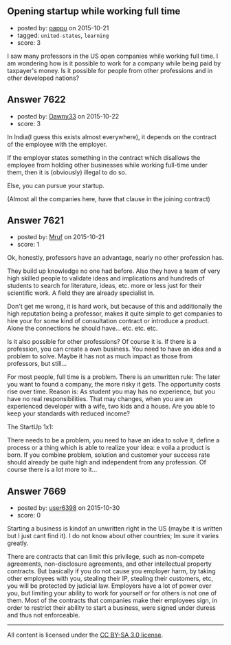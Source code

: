 ## Opening startup while working full time

- posted by: [pappu](https://stackexchange.com/users/1269487/pappu) on 2015-10-21
- tagged: `united-states`, `learning`
- score: 3

<p>I saw many professors in the US open companies while working full time. I am wondering how is it possible to work for a company while being paid by taxpayer's money. Is it possible for people from other professions and in other developed nations?</p>



## Answer 7622

- posted by: [Dawny33](https://stackexchange.com/users/6444670/dawny33) on 2015-10-22
- score: 3

<p>In India(I guess this exists almost everywhere), it depends on the contract of the employee with the employer.</p>

<p>If the employer states something in the contract which disallows the employee from holding other businesses while working full-time under them, then it is (obviously) illegal to do so.</p>

<p>Else, you can pursue your startup. </p>

<p>(Almost all the companies here, have that clause in the joining contract)</p>



## Answer 7621

- posted by: [Mruf](https://stackexchange.com/users/3246202/mruf) on 2015-10-21
- score: 1

<p>Ok, honestly, professors have an advantage, nearly no other profession has.</p>

<p>They build up knowledge no one had before. Also they have a team of very high skilled people to validate ideas and implications and hundreds of students to search for literature, ideas, etc. more or less just for their scientific work. A field they are already specialist in.</p>

<p>Don't get me wrong, it is hard work, but because of this and additionally the high reputation being a professor, makes it quite simple to get companies to hire your for some kind of consultation contract or introduce a product. Alone the connections he should have... etc. etc. etc.</p>

<p>Is it also possible for other professions? 
Of course it is. If there is a profession, you can create a own business. You need to have an idea and a problem to solve. Maybe it has not as much impact as those from professors, but still... </p>

<p>For most people, full time is a problem. There is an unwritten rule: The later you want to found a company, the more risky it gets. The opportunity costs rise over time. Reason is: As student you may has no experience, but you have no real responsibilities. That may changes, when you are an experienced developer with a wife, two kids and a house. Are you able to keep your standards with reduced income?</p>

<p>The StartUp 1x1:</p>

<p>There needs to be a problem, you need to have an idea to solve it, define a process or a thing which is able to realize your idea: e voila a product is born. If you combine problem, solution and customer your success rate should already be quite high and independent from any profession. Of course there is a lot more to it...</p>



## Answer 7669

- posted by: [user6398](https://stackexchange.com/users/4780240/user6398) on 2015-10-30
- score: 0

<p>Starting a business is kindof an unwritten right in the US (maybe it is written but I just cant find it). I do not know about other countries; Im sure it varies greatly.</p>

<p>There are contracts that can limit this privilege, such as non-compete agreements, non-disclosure agreements, and other intellectual property contracts. But basically if you do not cause you employer harm, by taking other employees with you, stealing their IP, stealing their customers, etc, you will be protected by judicial law. Employers have a lot of power over you, but limiting your ability to work for yourself or for others is not one of them. Most of the contracts that companies make their employees sign, in order to restrict their ability to start a business, were signed under duress and thus not enforceable.</p>




---

All content is licensed under the [CC BY-SA 3.0 license](https://creativecommons.org/licenses/by-sa/3.0/).
